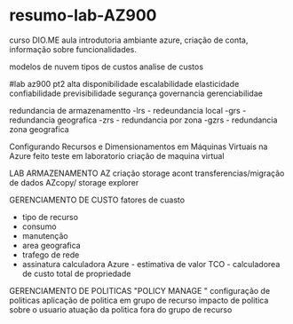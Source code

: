 # resumo-lab-AZ900
curso DIO.ME
aula introdutoria ambiante azure,
criação de conta, informação sobre funcionalidades.

modelos de nuvem
tipos de custos 
analise de custos

#lab az900 pt2
alta disponibilidade
escalabilidade
elasticidade
confiabilidade
previsibilidade
segurança
governancia
gerenciabilidae

redundancia de armazenamentto
-lrs - redeundancia local
-grs - redundancia geografica
-zrs - redundancia por zona
-gzrs - redundancia zona geografica

Configurando Recursos e Dimensionamentos em Máquinas Virtuais na Azure
feito teste em laboratorio
criação de maquina virtual

LAB ARMAZENAMENTO AZ
criação storage acont
transferencias/migração de dados
AZcopy/ storage explorer

GERENCIAMENTO DE CUSTO
fatores de cuasto
  - tipo de recurso
  - consumo
  - manutenção
  - area geografica
  - trafego de rede
  - assinatura
calculadora Azure - estimativa de valor
TCO - calculadorea de custo total de propriedade

GERENCIAMENTO DE POLITICAS "POLICY MANAGE "
configuração de politicas
aplicação de politica em grupo de recurso
impacto de politica sobre o usuario
atuação da politica fora do grupo de recurso


